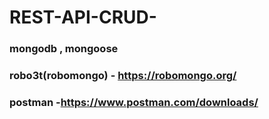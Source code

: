 # REST-API-CRUD-
### mongodb , mongoose
### robo3t(robomongo) - https://robomongo.org/
### postman -https://www.postman.com/downloads/
